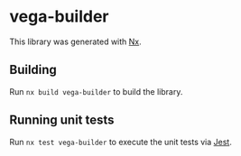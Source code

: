# vega-builder

This library was generated with [Nx](https://nx.dev).

## Building

Run `nx build vega-builder` to build the library.

## Running unit tests

Run `nx test vega-builder` to execute the unit tests via [Jest](https://jestjs.io).
